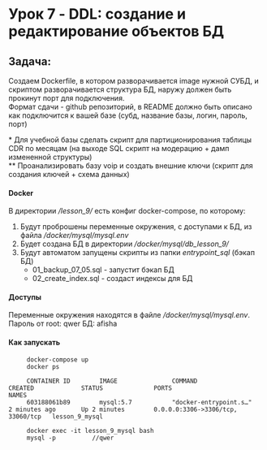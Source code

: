 # Урок 7 - DDL: создание и редактирование объектов БД  

## Задача:

Создаем Dockerfile, в котором разворачивается image нужной СУБД, 
и скриптом разворачивается структура БД, 
наружу должен быть прокинут порт для подключения.  
Формат сдачи - github репозиторий, в README должно быть описано как подключится к вашей базе (субд, название базы, логин, пароль, порт)

\* Для учебной базы сделать скрипт для партиционирования таблицы CDR по месяцам (на выходе SQL  скрипт на модерацию + дамп измененной структуры)  
\** Проанализировать базу voip и создать внешние ключи (скрипт для создания ключей + схема данных)


#### Docker

В директории */lesson_9/* есть конфиг docker-compose, по которому:
 1. Будут проброшены переменные окружения, с доступами к БД, из файла */docker/mysql/mysql.env*
 2. Будет создана БД в директории */docker/mysql/db_lesson_9/*
 3. Будут автоматом запущены скрипты из папки *entrypoint_sql* (бэкап БД)
    * 01_backup_07_05.sql - запустит бэкап БД
    * 02_create_index.sql - создаст индексы для БД
    
#### Доступы

Переменные окружения находятся в файле */docker/mysql/mysql.env*.  
Пароль от root: qwer
БД: afisha

#### Как запускать

         docker-compose up
         docker ps
         
         CONTAINER ID        IMAGE               COMMAND                  CREATED             STATUS              PORTS                               NAMES
         603188061b89        mysql:5.7           "docker-entrypoint.s…"   2 minutes ago       Up 2 minutes        0.0.0.0:3306->3306/tcp, 33060/tcp   lesson_9_mysql
         
         docker exec -it lesson_9_mysql bash
         mysql -p          //qwer